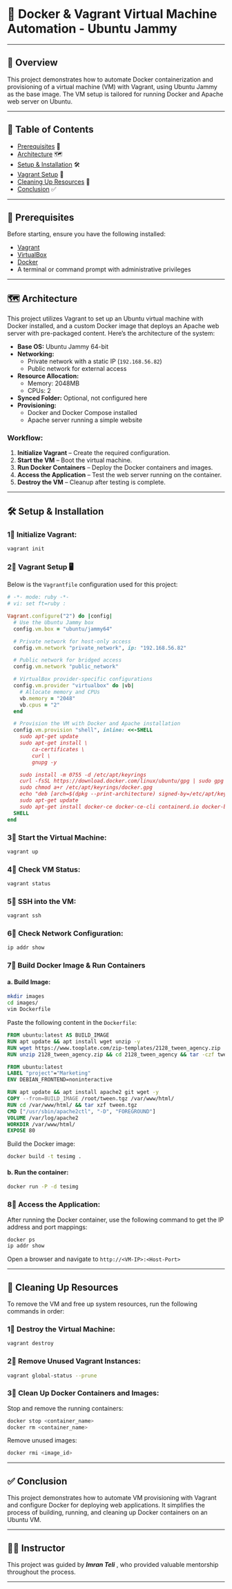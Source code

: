
# 🚀 Docker & Vagrant Virtual Machine Automation - Ubuntu Jammy

---

## 📖 Overview
This project demonstrates how to automate Docker containerization and provisioning of a virtual machine (VM) with Vagrant, using Ubuntu Jammy as the base image. The VM setup is tailored for running Docker and Apache web server on Ubuntu.

---

## 📑 Table of Contents
- [Prerequisites](#prerequisites) 🔑
- [Architecture](#architecture) 🗺️
- [Setup & Installation](#setup-and-installation) 🛠️
- [Vagrant Setup](#vagrant-setup) 🐳
- [Cleaning Up Resources](#cleaning-up-resources) 🧹
- [Conclusion](#conclusion) ✅

---

## 🔑 Prerequisites
Before starting, ensure you have the following installed:
- [Vagrant](https://www.vagrantup.com/downloads)
- [VirtualBox](https://www.virtualbox.org/wiki/Downloads)
- [Docker](https://docs.docker.com/get-docker/)
- A terminal or command prompt with administrative privileges

---

## 🗺️ Architecture
This project utilizes Vagrant to set up an Ubuntu virtual machine with Docker installed, and a custom Docker image that deploys an Apache web server with pre-packaged content. Here’s the architecture of the system:
- **Base OS:** Ubuntu Jammy 64-bit
- **Networking:**
  - Private network with a static IP (`192.168.56.82`)
  - Public network for external access
- **Resource Allocation:**
  - Memory: 2048MB
  - CPUs: 2
- **Synced Folder:** Optional, not configured here
- **Provisioning:**
  - Docker and Docker Compose installed
  - Apache server running a simple website

### Workflow:
1. **Initialize Vagrant** – Create the required configuration.
2. **Start the VM** – Boot the virtual machine.
3. **Run Docker Containers** – Deploy the Docker containers and images.
4. **Access the Application** – Test the web server running on the container.
5. **Destroy the VM** – Cleanup after testing is complete.

---

## 🛠️ Setup & Installation

### 1⃣ Initialize Vagrant:
```bash
vagrant init
```

### 2⃣ Vagrant Setup 🖥️

Below is the `Vagrantfile` configuration used for this project:

```ruby
# -*- mode: ruby -*-
# vi: set ft=ruby :

Vagrant.configure("2") do |config|
  # Use the Ubuntu Jammy box
  config.vm.box = "ubuntu/jammy64"

  # Private network for host-only access
  config.vm.network "private_network", ip: "192.168.56.82"

  # Public network for bridged access
  config.vm.network "public_network"

  # VirtualBox provider-specific configurations
  config.vm.provider "virtualbox" do |vb|
    # Allocate memory and CPUs
    vb.memory = "2048"
    vb.cpus = "2"
  end

  # Provision the VM with Docker and Apache installation
  config.vm.provision "shell", inline: <<-SHELL
    sudo apt-get update
    sudo apt-get install \
        ca-certificates \
        curl \
        gnupg -y

    sudo install -m 0755 -d /etc/apt/keyrings
    curl -fsSL https://download.docker.com/linux/ubuntu/gpg | sudo gpg --dearmor -o /etc/apt/keyrings/docker.gpg
    sudo chmod a+r /etc/apt/keyrings/docker.gpg
    echo "deb [arch=$(dpkg --print-architecture) signed-by=/etc/apt/keyrings/docker.gpg] https://download.docker.com/linux/ubuntu $(. /etc/os-release && echo "$VERSION_CODENAME") stable" | sudo tee /etc/apt/sources.list.d/docker.list > /dev/null
    sudo apt-get update
    sudo apt-get install docker-ce docker-ce-cli containerd.io docker-buildx-plugin docker-compose-plugin -y
  SHELL
end
```

### 3⃣ Start the Virtual Machine:
```bash
vagrant up
```

### 4⃣ Check VM Status:
```bash
vagrant status
```

### 5⃣ SSH into the VM:
```bash
vagrant ssh
```

### 6⃣ Check Network Configuration:
```bash
ip addr show
```

### 7⃣ Build Docker Image & Run Containers

#### a. Build Image:
```bash
mkdir images
cd images/
vim Dockerfile
```

Paste the following content in the `Dockerfile`:

```Dockerfile
FROM ubuntu:latest AS BUILD_IMAGE
RUN apt update && apt install wget unzip -y
RUN wget https://www.tooplate.com/zip-templates/2128_tween_agency.zip
RUN unzip 2128_tween_agency.zip && cd 2128_tween_agency && tar -czf tween.tgz * && mv tween.tgz /root/tween.tgz

FROM ubuntu:latest
LABEL "project"="Marketing"
ENV DEBIAN_FRONTEND=noninteractive

RUN apt update && apt install apache2 git wget -y
COPY --from=BUILD_IMAGE /root/tween.tgz /var/www/html/
RUN cd /var/www/html/ && tar xzf tween.tgz
CMD ["/usr/sbin/apache2ctl", "-D", "FOREGROUND"]
VOLUME /var/log/apache2
WORKDIR /var/www/html/
EXPOSE 80
```

Build the Docker image:
```bash
docker build -t tesimg .
```

#### b. Run the container:
```bash
docker run -P -d tesimg
```

### 8⃣ Access the Application:

After running the Docker container, use the following command to get the IP address and port mappings:

```bash
docker ps
ip addr show
```

Open a browser and navigate to `http://<VM-IP>:<Host-Port>`

---

## 🧹 Cleaning Up Resources

To remove the VM and free up system resources, run the following commands in order:

### 1⃣ Destroy the Virtual Machine:
```bash
vagrant destroy
```

### 2⃣ Remove Unused Vagrant Instances:
```bash
vagrant global-status --prune
```

### 3⃣ Clean Up Docker Containers and Images:

Stop and remove the running containers:
```bash
docker stop <container_name>
docker rm <container_name>
```

Remove unused images:
```bash
docker rmi <image_id>
```

---

## ✅ Conclusion

This project demonstrates how to automate VM provisioning with Vagrant and configure Docker for deploying web applications. It simplifies the process of building, running, and cleaning up Docker containers on an Ubuntu VM.

---

## 👨‍🏫 Instructor

This project was guided by ***Imran Teli*** , who provided valuable mentorship throughout the process.

---
